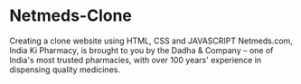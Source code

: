 # Netmeds-Clone
Creating a clone website using HTML, CSS and JAVASCRIPT
  Netmeds.com, India Ki Pharmacy, is brought to you by the Dadha & Company – one of India's most trusted pharmacies, with over 100 years' experience in dispensing quality medicines.
